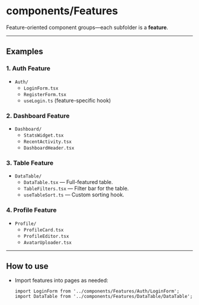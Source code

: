 # components/Features

Feature-oriented component groups—each subfolder is a **feature**.

---

## Examples

### 1. Auth Feature
- `Auth/`
  - `LoginForm.tsx`
  - `RegisterForm.tsx`
  - `useLogin.ts` (feature-specific hook)

### 2. Dashboard Feature
- `Dashboard/`
  - `StatsWidget.tsx`
  - `RecentActivity.tsx`
  - `DashboardHeader.tsx`

### 3. Table Feature
- `DataTable/`
  - `DataTable.tsx` — Full-featured table.
  - `TableFilters.tsx` — Filter bar for the table.
  - `useTableSort.ts` — Custom sorting hook.

### 4. Profile Feature
- `Profile/`
  - `ProfileCard.tsx`
  - `ProfileEditor.tsx`
  - `AvatarUploader.tsx`

---

## How to use

- Import features into pages as needed:
  ```tsx
  import LoginForm from '../components/Features/Auth/LoginForm';
  import DataTable from '../components/Features/DataTable/DataTable';
